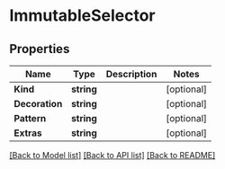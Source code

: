 # ImmutableSelector

## Properties

Name | Type | Description | Notes
------------ | ------------- | ------------- | -------------
**Kind** | **string** |  | [optional] 
**Decoration** | **string** |  | [optional] 
**Pattern** | **string** |  | [optional] 
**Extras** | **string** |  | [optional] 

[[Back to Model list]](../README.md#documentation-for-models) [[Back to API list]](../README.md#documentation-for-api-endpoints) [[Back to README]](../README.md)


